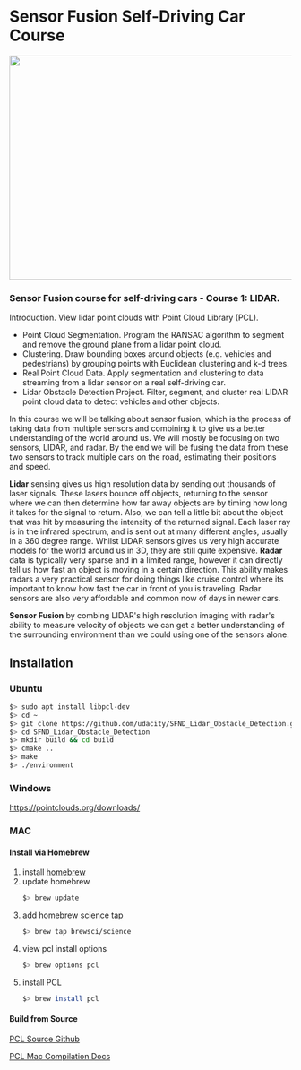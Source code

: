 # Sensor Fusion Self-Driving Car Course

<p align="center"><img src="media/ObstacleDetectionFPS.gif" width="700" height="400"/></p>

### Sensor Fusion course for self-driving cars - Course 1: LIDAR.

Introduction. View lidar point clouds with Point Cloud Library (PCL).
- Point Cloud Segmentation. Program the RANSAC algorithm to segment and remove the  ground plane from a lidar point cloud. 
- Clustering. Draw bounding boxes around objects (e.g. vehicles and pedestrians) by grouping points 
		with Euclidean clustering and k-d trees. 
- Real Point Cloud Data. Apply segmentation and clustering to data streaming from a lidar  sensor on a real self-driving car. 
- Lidar Obstacle Detection Project. Filter, segment, and cluster real LIDAR point cloud data to detect vehicles and other objects.

In this course we will be talking about sensor fusion, which is the process of taking data from multiple sensors and combining it to give us a better understanding of the world around us. We will mostly be focusing on two sensors, LIDAR, and radar. By the end we will be fusing the data from these two sensors to track multiple cars on the road, estimating their positions and speed.

**Lidar** sensing gives us high resolution data by sending out thousands of laser signals. These lasers bounce off objects, returning to the sensor where we can then determine how far away objects are by timing how long it takes for the signal to return. Also, we can tell a little bit about the object that was hit by measuring the intensity of the returned signal. Each laser ray is in the infrared spectrum, and is sent out at many different angles, usually in a 360 degree range. Whilst LIDAR sensors gives us very high accurate models for the world around us in 3D, they are still quite expensive.
**Radar** data is typically very sparse and in a limited range, however it can directly tell us how fast an object is moving in a certain direction. This ability makes radars a very practical sensor for doing things like cruise control where its important to know how fast the car in front of you is traveling. Radar sensors are also very affordable and common now of days in newer cars.

**Sensor Fusion** by combing LIDAR's high resolution imaging with radar's ability to measure velocity of objects we can get a better understanding of the surrounding environment than we could using one of the sensors alone.


## Installation

### Ubuntu

```bash
$> sudo apt install libpcl-dev
$> cd ~
$> git clone https://github.com/udacity/SFND_Lidar_Obstacle_Detection.git
$> cd SFND_Lidar_Obstacle_Detection
$> mkdir build && cd build
$> cmake ..
$> make
$> ./environment
```

### Windows

https://pointclouds.org/downloads/

### MAC

#### Install via Homebrew
1. install [homebrew](https://brew.sh/)
2. update homebrew
	```bash
	$> brew update
	```
3. add  homebrew science [tap](https://docs.brew.sh/Taps)
	```bash
	$> brew tap brewsci/science
	```
4. view pcl install options
	```bash
	$> brew options pcl
	```
5. install PCL
	```bash
	$> brew install pcl
	```

#### Build from Source

[PCL Source Github](https://github.com/PointCloudLibrary/pcl)

[PCL Mac Compilation Docs](http://www.pointclouds.org/documentation/tutorials/compiling_pcl_macosx.php)
